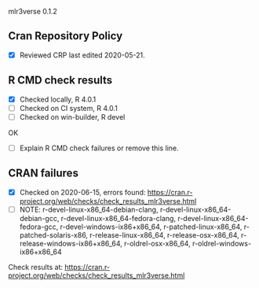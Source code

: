 mlr3verse 0.1.2

## Cran Repository Policy

- [x] Reviewed CRP last edited 2020-05-21.

## R CMD check results

- [x] Checked locally, R 4.0.1
- [ ] Checked on CI system, R 4.0.1
- [ ] Checked on win-builder, R devel

OK

- [ ] Explain R CMD check failures or remove this line.

## CRAN failures

- [x] Checked on 2020-06-15, errors found: https://cran.r-project.org/web/checks/check_results_mlr3verse.html
- [ ] NOTE: r-devel-linux-x86_64-debian-clang, r-devel-linux-x86_64-debian-gcc, r-devel-linux-x86_64-fedora-clang, r-devel-linux-x86_64-fedora-gcc, r-devel-windows-ix86+x86_64, r-patched-linux-x86_64, r-patched-solaris-x86, r-release-linux-x86_64, r-release-osx-x86_64, r-release-windows-ix86+x86_64, r-oldrel-osx-x86_64, r-oldrel-windows-ix86+x86_64

Check results at: https://cran.r-project.org/web/checks/check_results_mlr3verse.html
